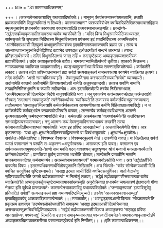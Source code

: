 +++
title = "31 कारणत्वाधिकरणम्"

+++
।।कारमत्वेनचाकाशादिषु यथाव्यपदिष्टोक्तेः।। माभूवन् पंचपंचजनास्सांख्यतत्वानि, तथापि ब्रह्मकारणमिति सिद्धांत्यभिमतं न सिध्यते। कारणवाक्यानां" परस्परविरोधेन क्वचिदपिप्रतिष्ठितत्वाभावात्तद्विहाय स्मृत्यनुसारेण प्रधानस्यैव कारणतया वक्तव्यत्वादिति प्रत्यवस्थानात्सङ्गतिः। छान्दोग्ये- 'तद्धेदन्तर्ह्यव्याकृतमासीत्तन्नामरूपाभ्यामेव व्याक्रीयते'ति। 'यदिदं किंच मिथुनमापिपीलिकाभ्यस्तत् सर्वमसृजते'ति सृष्टतया निर्दिष्टस्य मिथुनादिरूपस्य प्रपंचस्य इदं शब्दनिर्दिष्टस्य आत्मभिन्नत्वेन 'आत्मैवेदमग्रआसी'दित्युक्तं कथमुक्तमित्याशंक्य इदमादिनामरूपभाक्त्वमपि ब्रह्मण एव। तस्य च आत्मशब्दवाच्यसूक्ष्मचिदचिद्विशिष्ट ब्रह्माभेद उपपद्यत इत्येतदर्थोऽयं सन्दर्भ आरभ्यते। हशब्दः प्रतिज्ञातार्थस्मरणे। तदिदं मिथुनादिलक्षणं जगत् तर्हि = तदासृष्टेःप्राक् अव्याकृतमव्यक्तशरीरकं ब्रह्मासीदित्यर्थः। तदेव अव्याकृतशरीरकं ब्रह्मैव। नामरूपाभ्यामितीत्थंभावे तृतीया। एवकारो भिन्नक्रमः। नामरूपवत्तया व्याक्रियत व्याकृतमासीत्। व्याङ्भ्यामुपसर्गाभ्यां विविच्य समन्तादक्रियतेत्यर्थः। कर्मकर्तरि लकारः। ततश्च तदेव अविभक्तनामरूपं ब्रह्म सर्वज्ञं सत्यसङ्कल्पं नामरूपवत्तया स्वयमेव व्याक्रियत इत्यर्थः। तदेव दर्शयति- 'असौ नामायमिदंरूप'इति। देवमनुष्यादिनामा करचरणादिरूपवानित्येवं" व्याख्यायते। अदोनामेति वक्तव्ये असौनामेति लिंगव्यत्ययोऽसौ नामेति अलुक्चछान्दसौ। ततश्च सर्वाणि नामानि तत्प्रवृत्तिनिमित्तभूतानि च रूपाणि तदीयान्येव। अतः इदमादिशब्दैरपि तस्यैव निर्देशसम्भवात् 'आत्मैवेदमग्रआसी'दित्यभेदेन निर्देशे नानुपपत्तिरिति भावः। ननु एवकारेण कर्त्रन्तख्यवच्छेदात् कर्त्रन्तराक्षेपे गौरवात् 'तदात्मानं स्वयमकुरुते' त्यनेनैकार्थ्याच्च 'व्याक्रियते'ति लकारस्य कर्मकर्तर्येवाभ्युपगन्तव्यत्वात् तदवैरूप्याय 'अव्याकृत'मित्यत्रापि कर्मकर्त्रर्थकत्वस्य आश्रयणीयतया कर्मणि विहितक्तप्रत्ययासिद्धेः। न च कर्मकर्तर्यपि कर्मवद्भावेन क्तप्रत्ययोऽस्त्विति वाच्यम्। लान्तस्यैव कर्मवद्भावविधानात् अलान्ते कृत्यक्तखलर्थेषु कर्मवद्भावाभावादिति चेन्न। कर्मकर्तति अकर्मकतया 'गत्यर्थाकर्मके'ति कर्तरिक्तस्य सम्भवाद्वैरूप्यस्यासम्भवात्। ननु आत्मनः कथं देवमनुष्यादिनारूपभाक्त्वं तच्छरीरे तस्या वर्तमानत्वादितीमामाशह्कां व्यावर्तयति 'सएष इह प्रविष्ट आनखाग्रेभ्यः'। अन्तर्यामिरूपेणेति शेषः। अत्र दृष्टान्तमाह- 'यथा क्षुरः क्षुरधानेऽवहितस्स्याद्विश्वम्भरो वा विश्वंभरकुलाये'। क्षुरधानं=क्षुरकोशः। अवहितः=पिहितप्रविष्टः। विश्वम्भरः वैश्वानरः। विश्वम्भरकुलाये नीडे। दारुणीति यावत्। यः तिलतैलात् सर्वत्रं व्याप्तं परमात्मानं न पश्यति सः अकृत्स्नः=अपूर्णस्वरूपः। असत्कल्प इति यावत्। परमात्मन एव सर्वनामरूपवत्त्वमुपपादयति-'प्राणो नाम भवति वदन् वाक्पश्यन् चक्षुश्श्रृण्वन् श्रोत्रं मन्वानो मनस्तान्यस्यैतानि कर्मनामधेयान्येव'। प्राणक्रियां कुर्वन् प्राणनामा भवतीति योज्यम्। तान्येतानि प्राणादीनि नामानि पाचकगायकादिवत् कर्मनामान्येव। अतस्सर्वनामरूपाश्रयत्वं" परमात्मनोऽस्तीति भावः। अत्र 'तद्धेदंतर्ही'ति वाक्यमेव विषयः। इतराण्यधिकरणार्थचिंतोपयुक्तानि लिखितानि। अत्र चिंत्यते- 'सदेव सोम्येदमग्रआसी'दिति क्वचित सत्पूर्विका सृष्टिराम्नायते। 'असद्वा इदमग्र आसी'दिति क्वचिदसत्पूर्विका। अतो वेदान्तेषु सृष्टिरव्यवस्थितेति जगतो ब्रह्मैककारणत्वं" न निश्चेतुं शक्यम्। 'तद्धेदं तर्ह्यव्याकृमासीत्तन्नामरूपाभ्यामेव व्याक्रियते'ति अव्याकृतकर्तृकसृष्टेराम्नातायास्सांख्यस्मृति अनुरोधित्वात् प्रधानमेव जगत्कारणं ईक्षणादयो गौणा नेतव्या इति पूर्वपक्षे प्राप्तउच्यते- कारणत्वेनचाकाशादिषु यथाव्यपदिष्टोक्तेः।'जन्माद्यस्ययत' इत्यादिसूत्रेषु प्रतिपादितं सर्वज्ञं" सत्यसङ्कल्पं ब्रह्म यथाव्यपदिष्टमित्युच्यते। तस्यैव 'आत्मनआकाशस्सम्भूत' इत्यादिषुवाक्येषु आकाशादिकारणत्वेनाक्तेः।।।समाकर्षात्।। 'असद्वाइदमग्रआसी'दित्यत्र 'सोऽकामयते'ति प्रकृतस्य ब्रह्मणएव 'तदप्पेषश्लोकोभवती'ति समाकृष्य 'असद्वा इदमग्रआसी'दित्यभिधानात् असच्छब्दस्सूक्ष्मचिदचिद्विशिष्टब्रह्मपरः। 'तद्धेदं तर्ह्यव्याकतमासी'दित्यत्र अव्याकृतस्य 'सएषइह प्रविष्ट आनखाग्रेभ्यः, पश्यंश्चक्षु' रित्यादिना उत्तरत्र समाकृष्यमाणत्वात् पश्यत्त्वादीनामचेतने अभावादव्याकृतशब्दोऽपि अव्याकृतशब्दिताव्यक्तशरीरक परमात्मपरएवेत्यर्थ इति निर्णीतम्।। ।।इति कारणत्वाधिकरणम्।।